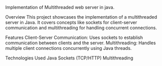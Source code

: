Implementation of Multithreaded web server in java.

Overview
This project showcases the implementation of a multithreaded server in Java. It covers concepts like sockets for client-server communication and multithreading for handling concurrent connections.

Features
Client-Server Communication: Uses sockets to establish communication between clients and the server.
Multithreading: Handles multiple client connections concurrently using Java threads.

Technologies Used
Java
Sockets (TCP/HTTP)
Multithreading
